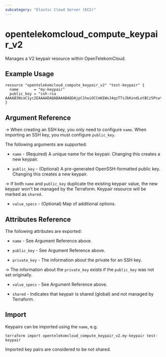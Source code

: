 ```yaml
---
subcategory: "Elastic Cloud Server (ECS)"
---
```


# opentelekomcloud_compute_keypair_v2

Manages a V2 keypair resource within OpenTelekomCloud.

## Example Usage

```hcl
resource "opentelekomcloud_compute_keypair_v2" "test-keypair" {
  name       = "my-keypair"
  public_key = "ssh-rsa AAAAB3NzaC1yc2EAAAADAQABAAABAQDAjpC1hwiOCCmKEWxJ4qzTTsJbKzndLotBCz5PcwtUnflmU+gHJtWMZKpuEGVi29h0A/+ydKek1O18k10Ff+4tyFjiHDQAnOfgWf7+b1yK+qDip3X1C0UPMbwHlTfSGWLGZqd9LvEFx9k3h/M+VtMvwR1lJ9LUyTAImnNjWG7TaIPmui30HvM2UiFEmqkr4ijq45MyX2+fLIePLRIF61p4whjHAQYufqyno3BS48icQb4p6iVEZPo4AE2o9oIyQvj2mx4dk5Y8CgSETOZTYDOR3rU2fZTRDRgPJDH9FWvQjF5tA0p3d9CoWWd2s6GKKbfoUIi8R/Db1BSPJwkqB"
}
```

## Argument Reference

->
When creating an SSH key, you only need to configure `name`. When importing an SSH key, you must configure `public_key`.

The following arguments are supported:

* `name` - (Required) A unique name for the keypair. Changing this creates a new keypair.

* `public_key` - (Optional) A pre-generated OpenSSH-formatted public key.
  Changing this creates a new keypair.

->
If both `name` and `public_key` duplicate the existing keypair value, the new keypair won't be
managed by the Terraform. Keypair resource will be marked as `shared.`

* `value_specs` - (Optional) Map of additional options.

## Attributes Reference

The following attributes are exported:

* `name` - See Argument Reference above.

* `public_key` - See Argument Reference above.

* `private_key` - The information about the private for an SSH key.

->
The information about the `private_key` exists if the `public_key` was not set originally.

* `value_specs` - See Argument Reference above.

* `shared` - Indicates that keypair is shared (global) and not managed by Terraform.

## Import

Keypairs can be imported using the `name`, e.g.

```shell
terraform import opentelekomcloud_compute_keypair_v2.my-keypair test-keypair
```

Imported key pairs are considered to be not shared.
